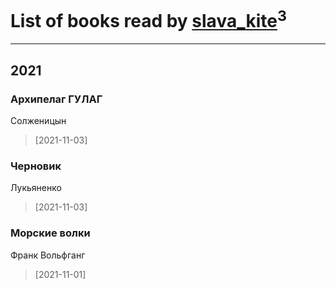 # List of books read by [slava_kite](http://vk.com/id134671934)<sup>3</sup>
---

## 2021

### Архипелаг ГУЛАГ
Солженицын
> [2021-11-03] 


### Черновик
Лукьяненко
> [2021-11-03] 


### Морские волки
Франк Вольфганг
> [2021-11-01] 



